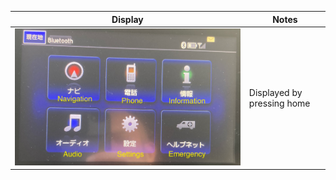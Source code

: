 Display  |   Notes
------------------|----------------------
![](en/home.png)  | Displayed by pressing home

